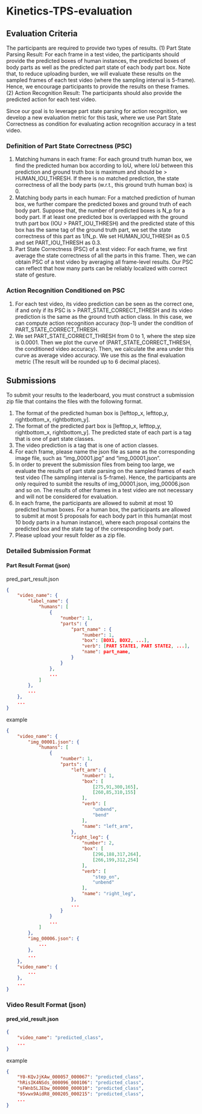 # Kinetics-TPS-evaluation
## Evaluation Criteria

The participants are required to provide two types of results. (1) Part State Parsing Result: For each frame in a test video, the participants should provide the predicted boxes of human instances, the predicted boxes of body parts as well as the predicted part state of each body part box. Note that, to reduce uploading burden, we will evaluate these results on the sampled frames of each test video (where the sampling interval is 5-frame). Hence, we encourage participants to provide the results on these frames. (2) Action Recognition Result: The participants should also provide the predicted action for each test video.

Since our goal is to leverage part state parsing for action recognition, we develop a new evaluation metric for this task, where we use Part State Correctness as condition for evaluating action recognition accuracy in a test video.

### Definition of Part State Correctness (PSC)

1. Matching humans in each frame: For each ground truth human box, we find the predicted human box according to IoU, where IoU between this prediction and ground truth box is maximum and should be > HUMAN_IOU_THRESH. If there is no matched prediction, the state correctness of all the body parts (w.r.t., this ground truth human box) is 0.
2. Matching body parts in each human: For a matched prediction of human box, we further compare the predicted boxes and ground truth of each body part. Suppose that, the number of predicted boxes is N_p for a body part. If at least one predicted box is overlapped with the ground truth part box (IOU > PART_IOU_THRESH) and the predicted state of this box has the same tag of the ground truth part, we set the state correctness of this part as 1/N_p.
We set HUMAN_IOU_THRESH as 0.5 and set PART_IOU_THRESH as 0.3.
3. Part State Correctness (PSC) of a test video: For each frame, we first average the state correctness of all the parts in this frame. Then, we can obtain PSC of a test video by averaging all frame-level results. Our PSC can reflect that how many parts can be reliably localized with correct state of gesture.

### Action Recognition Conditioned on PSC

1. For each test video, its video prediction can be seen as the correct one, if and only if its PSC is > PART_STATE_CORRECT_THRESH and its video prediction is the same as the ground truth action class. In this case, we can compute action recognition accuracy (top-1) under the condition of PART_STATE_CORRECT_THRESH.
2. We set PART_STATE_CORRECT_THRESH from 0 to 1, where the step size is 0.0001. Then we plot the curve of (PART_STATE_CORRECT_THRESH, the conditioned video accuracy). Then, we calculate the area under this curve as average video accuracy. We use this as the final evaluation metric (The result will be rounded up to 6 decimal places).

## Submissions
To submit your results to the leaderboard, you must construct a submission zip file that contains the files with the following format.

1. The format of the predicted human box is [lefttop_x, lefttop_y, rightbottom_x, rightbottom_y].
2. The format of the predicted part box is [lefttop_x, lefttop_y, rightbottom_x, rightbottom_y]. The predicted state of each part is a tag that is one of part state classes.
3. The video prediction is a tag that is one of action classes.
4. For each frame, please name the json file as same as the corresponding image file, such as “img_00001.jpg” and “img_00001.json”.
5. In order to prevent the submission files from being too large, we evaluate the results of part state parsing on the sampled frames of each test video (The sampling interval is 5-frame). Hence, the participants are only required to sumbit the results of img_00001.json, img_00006.json and so on. The results of other frames in a test video are not necessary and will not be considered for evaluation.
6. In each frame, the participants are allowed to submit at most 10 predicted human boxes. For a human box, the participants are allowed to submit at most 5 proposals for each body part in this human(at most 10 body parts in a human instance), where each proposal contains the predicted box and the state tag of the corresponding body part.
7. Please upload your result folder as a zip file.


### Detailed Submission Format
#### Part Result Format (json)
pred_part_result.json
```json
{
    "video_name": {
        "label_name": {
            "humans": [
                {
                    "number": 1,
                    "parts": {
                        "part_name" : {
                            "number": 1,
                            "box": [BOX1, BOX2, ...],
                            "verb": [PART STATE1, PART STATE2, ...],
                            "name": part_name,
                        }
                    }
                },
                ...
            ]
        },
        ...
    },
    ...
}
```
example
```json
{
    "video_name": {
        "img_00001.json": {
            "humans": [
                {
                    "number": 1,
                    "parts": {
                        "left_arm": {
                            "number": 1,
                            "box": [
                                [275,91,300,165],
                                [260,85,310,155]
                            ],
                            "verb": [
                                "unbend",
                                "bend"
                            ],
                            "name": "left_arm",
                        },
                        "right_leg": {
                            "number": 2,
                            "box": [
                                [296,188,317,264],
                                [266,199,312,254]
                            ],
                            "verb": [
                                "step_on",
                                "unbend"
                            ],
                            "name": "right_leg",
                        },
                        ...
                    }
                }
                ...
            ]
        },
        "img_00006.json": {
            ...
        },
        ...
    },
    "video_name": {
        ...
    },
    ...
}
```

### Video Result Format (json)
#### pred_vid_result.json
```json
{
    "video_name": "predicted_class",
    ...
}
```
example
```json
{
    "Y0-KQvJjKAw_000057_000067": "predicted_class",
    "hRisIK4NSds_000096_000106": "predicted_class",
    "sFWnb5LJEbw_000000_000010": "predicted_class",
    "95vwx9AidR8_000205_000215": "predicted_class",
    ...
}
```
